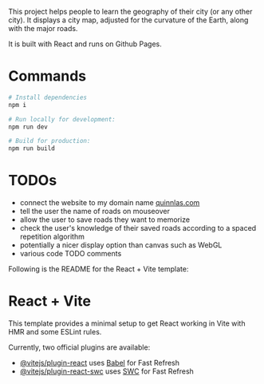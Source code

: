 This project helps people to learn the geography of their city (or any other city). It displays a city map, adjusted for the curvature of the Earth, along with the major roads.

It is built with React and runs on Github Pages.

# Commands

```sh
# Install dependencies
npm i

# Run locally for development:
npm run dev

# Build for production:
npm run build
```

# TODOs

-   connect the website to my domain name [quinnlas.com](http://quinnlas.com)
-   tell the user the name of roads on mouseover
-   allow the user to save roads they want to memorize
-   check the user's knowledge of their saved roads according to a spaced repetition algorithm
-   potentially a nicer display option than canvas such as WebGL
-   various code TODO comments

Following is the README for the React + Vite template:

# React + Vite

This template provides a minimal setup to get React working in Vite with HMR and some ESLint rules.

Currently, two official plugins are available:

-   [@vitejs/plugin-react](https://github.com/vitejs/vite-plugin-react/blob/main/packages/plugin-react/README.md) uses [Babel](https://babeljs.io/) for Fast Refresh
-   [@vitejs/plugin-react-swc](https://github.com/vitejs/vite-plugin-react-swc) uses [SWC](https://swc.rs/) for Fast Refresh
